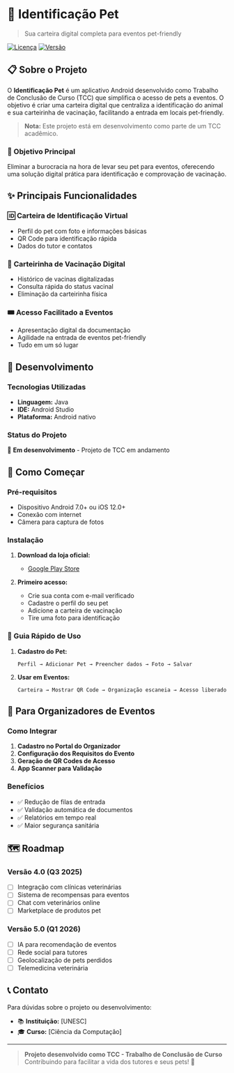 # 🐾 Identificação Pet

> Sua carteira digital completa para eventos pet-friendly

[![Licença](https://img.shields.io/badge/license-MIT-blue.svg)](LICENSE)
[![Versão](https://img.shields.io/badge/version-3.0.0-green.svg)](CHANGELOG.md)

## 📋 Sobre o Projeto

O **Identificação Pet** é um aplicativo Android desenvolvido como Trabalho de Conclusão de Curso (TCC) que simplifica o acesso de pets a eventos. O objetivo é criar uma carteira digital que centraliza a identificação do animal e sua carteirinha de vacinação, facilitando a entrada em locais pet-friendly.

> **Nota:** Este projeto está em desenvolvimento como parte de um TCC acadêmico.

### 🎯 Objetivo Principal

Eliminar a burocracia na hora de levar seu pet para eventos, oferecendo uma solução digital prática para identificação e comprovação de vacinação.

## ✨ Principais Funcionalidades

### 🆔 **Carteira de Identificação Virtual**
- Perfil do pet com foto e informações básicas
- QR Code para identificação rápida
- Dados do tutor e contatos

### 💉 **Carteirinha de Vacinação Digital**
- Histórico de vacinas digitalizadas
- Consulta rápida do status vacinal
- Eliminação da carteirinha física

### 🎟️ **Acesso Facilitado a Eventos**
- Apresentação digital da documentação
- Agilidade na entrada de eventos pet-friendly
- Tudo em um só lugar

## 📱 Desenvolvimento

### Tecnologias Utilizadas
- **Linguagem:** Java
- **IDE:** Android Studio
- **Plataforma:** Android nativo

### Status do Projeto
🚧 **Em desenvolvimento** - Projeto de TCC em andamento

## 🚀 Como Começar

### Pré-requisitos
- Dispositivo Android 7.0+ ou iOS 12.0+
- Conexão com internet
- Câmera para captura de fotos

### Instalação

1. **Download da loja oficial:**
   - [Google Play Store](link-para-play-store)

2. **Primeiro acesso:**
   - Crie sua conta com e-mail verificado
   - Cadastre o perfil do seu pet
   - Adicione a carteira de vacinação
   - Tire uma foto para identificação

### 📖 Guia Rápido de Uso

1. **Cadastro do Pet:**
   ```
   Perfil → Adicionar Pet → Preencher dados → Foto → Salvar
   ```

2. **Usar em Eventos:**
   ```
   Carteira → Mostrar QR Code → Organização escaneia → Acesso liberado
   ```

## 🤝 Para Organizadores de Eventos

### Como Integrar

1. **Cadastro no Portal do Organizador**
2. **Configuração dos Requisitos do Evento**
3. **Geração de QR Codes de Acesso**
4. **App Scanner para Validação**

### Benefícios
- ✅ Redução de filas de entrada
- ✅ Validação automática de documentos
- ✅ Relatórios em tempo real
- ✅ Maior segurança sanitária

## 🗺️ Roadmap

### Versão 4.0 (Q3 2025)
- [ ] Integração com clínicas veterinárias
- [ ] Sistema de recompensas para eventos
- [ ] Chat com veterinários online
- [ ] Marketplace de produtos pet

### Versão 5.0 (Q1 2026)
- [ ] IA para recomendação de eventos
- [ ] Rede social para tutores
- [ ] Geolocalização de pets perdidos
- [ ] Telemedicina veterinária

## 📞 Contato

Para dúvidas sobre o projeto ou desenvolvimento:

- 📚 **Instituição:** [UNESC]
- 🎓 **Curso:** [Ciência da Computação]

---

> **Projeto desenvolvido como TCC - Trabalho de Conclusão de Curso**  
> Contribuindo para facilitar a vida dos tutores e seus pets! 🐾